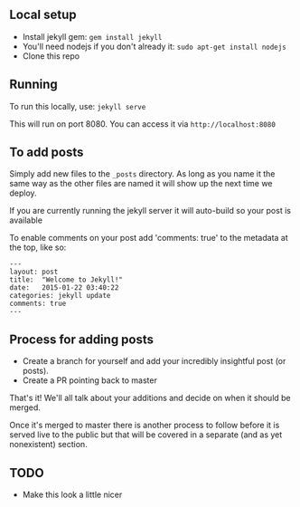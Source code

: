 ## Local setup
* Install jekyll gem: `gem install jekyll`
* You'll need nodejs if you don't already it: `sudo apt-get install nodejs`
* Clone this repo

## Running
To run this locally, use: `jekyll serve`

This will run on port 8080. You can access it via `http://localhost:8080`

## To add posts
Simply add new files to the `_posts` directory. As long as you name it the same
way as the other files are named it will show up the next time we deploy.

If you are currently running the jekyll server it will auto-build so your post
is available

To enable comments on your post add 'comments: true' to the metadata at the top,
like so:

```
---
layout: post
title:  "Welcome to Jekyll!"
date:   2015-01-22 03:40:22
categories: jekyll update
comments: true
---
```

## Process for adding posts

* Create a branch for yourself and add your incredibly insightful post (or posts).
* Create a PR pointing back to master

That's it! We'll all talk about your additions and decide on when it should be merged.

Once it's merged to master there is another process to follow before it is served
live to the public but that will be covered in a separate (and as yet nonexistent)
section.

## TODO

* Make this look a little nicer
